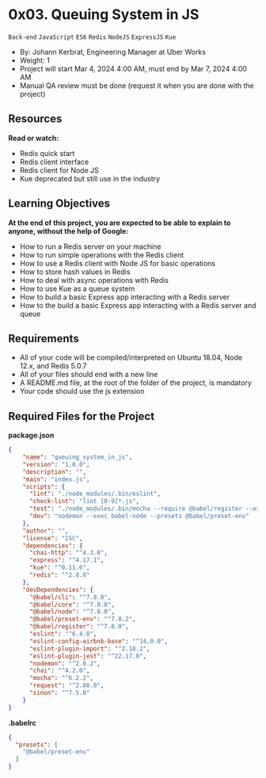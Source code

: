 # 0x03. Queuing System in JS
`Back-end`
`JavaScript`
`ES6`
`Redis`
`NodeJS`
`ExpressJS`
`Kue`
 * By: Johann Kerbrat, Engineering Manager at Uber Works
 * Weight: 1
 * Project will start Mar 4, 2024 4:00 AM, must end by Mar 7, 2024 4:00 AM
 * Manual QA review must be done (request it when you are done with the project)


## Resources
**Read or watch:**

* Redis quick start
* Redis client interface
* Redis client for Node JS
* Kue deprecated but still use in the industry

## Learning Objectives
**At the end of this project, you are expected to be able to explain to anyone, without the help of Google:**

* How to run a Redis server on your machine
* How to run simple operations with the Redis client
* How to use a Redis client with Node JS for basic operations
* How to store hash values in Redis
* How to deal with async operations with Redis
* How to use Kue as a queue system
* How to build a basic Express app interacting with a Redis server
* How to the build a basic Express app interacting with a Redis server and queue

## Requirements
* All of your code will be compiled/interpreted on Ubuntu 18.04, Node 12.x, and Redis 5.0.7
* All of your files should end with a new line
* A README.md file, at the root of the folder of the project, is mandatory
* Your code should use the js extension

## Required Files for the Project
**package.json**
```json
{
    "name": "queuing_system_in_js",
    "version": "1.0.0",
    "description": "",
    "main": "index.js",
    "scripts": {
      "lint": "./node_modules/.bin/eslint",
      "check-lint": "lint [0-9]*.js",
      "test": "./node_modules/.bin/mocha --require @babel/register --exit",
      "dev": "nodemon --exec babel-node --presets @babel/preset-env"
    },
    "author": "",
    "license": "ISC",
    "dependencies": {
      "chai-http": "^4.3.0",
      "express": "^4.17.1",
      "kue": "^0.11.6",
      "redis": "^2.8.0"
    },
    "devDependencies": {
      "@babel/cli": "^7.8.0",
      "@babel/core": "^7.8.0",
      "@babel/node": "^7.8.0",
      "@babel/preset-env": "^7.8.2",
      "@babel/register": "^7.8.0",
      "eslint": "^6.4.0",
      "eslint-config-airbnb-base": "^14.0.0",
      "eslint-plugin-import": "^2.18.2",
      "eslint-plugin-jest": "^22.17.0",
      "nodemon": "^2.0.2",
      "chai": "^4.2.0",
      "mocha": "^6.2.2",
      "request": "^2.88.0",
      "sinon": "^7.5.0"
    }
}
```

**.babelrc**
 
```json
{
  "presets": [
    "@babel/preset-env"
  ]
}
```
